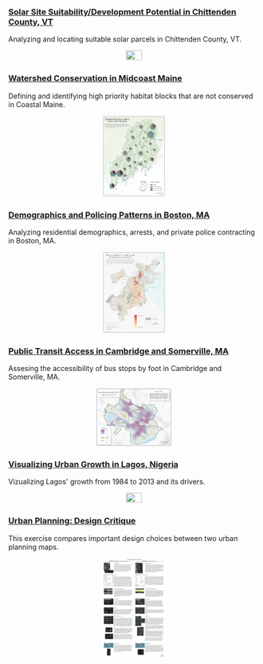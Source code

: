 
### [Solar Site Suitability/Development Potential in Chittenden County, VT](vtSolar/vtSolar.md)
Analyzing and locating suitable solar parcels in Chittenden County, VT.
<p align="center">
  <img width=25% height=25% src="https://derrickburt.github.io/derrickburt.github.io/assets/img/ChittendenSuitability.jpg"> 
</p>

### [Watershed Conservation in Midcoast Maine](maine/maine.md)
Defining and identifying high priority habitat blocks that are not conserved in Coastal Maine.
<p align="center">
  <img width=25% height=25% src="maine/Regional_ConservedSymbols.jpg"> 
</p>

### [Demographics and Policing Patterns in Boston, MA](bostonPolice/bostonPolice.md)
Analyzing residential demographics, arrests, and private police contracting in Boston, MA.
<p align="center">
  <img width=25% height=25% src="bostonPolice/HeatMapFinal.jpg"> 
</p>

### [Public Transit Access in Cambridge and Somerville, MA](camberville/camberville.md)
Assesing the accessibility of bus stops by foot in Cambridge and Somerville, MA.
<p align="center">
  <img width=30% height=30% src="camberville/maps/TransportationAccess.jpg"> 
</p>

### [Visualizing Urban Growth in Lagos, Nigeria](lagos/lagos.md)
Vizualizing Lagos' growth from 1984 to 2013 and its drivers.
<p align="center">
  <img width=25% height=25% src="lagos/Burt_FinalLayout-01.png"> 
</p>

### [Urban Planning: Design Critique](crit/crit.md)
This exercise compares important design choices between two urban planning maps. 
<p align="center">
  <img width=25% height=25% src="crit/burt_mapcritique.png"> 
</p>